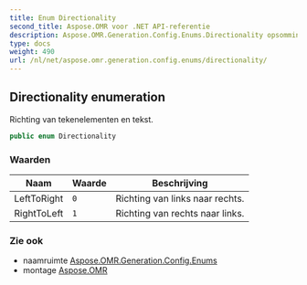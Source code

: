 ```yaml
---
title: Enum Directionality
second_title: Aspose.OMR voor .NET API-referentie
description: Aspose.OMR.Generation.Config.Enums.Directionality opsomming. Richting van tekenelementen en tekst.
type: docs
weight: 490
url: /nl/net/aspose.omr.generation.config.enums/directionality/
---
```

## Directionality enumeration

Richting van tekenelementen en tekst.

```csharp
public enum Directionality
```

### Waarden

| Naam | Waarde | Beschrijving |
| --- | --- | --- |
| LeftToRight | `0` | Richting van links naar rechts. |
| RightToLeft | `1` | Richting van rechts naar links. |

### Zie ook

* naamruimte [Aspose.OMR.Generation.Config.Enums](../../aspose.omr.generation.config.enums/)
* montage [Aspose.OMR](../../)


